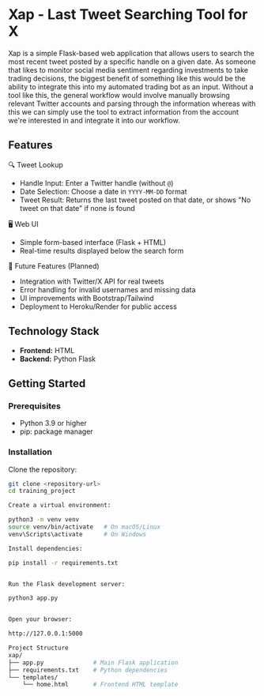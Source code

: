 Xap - Last Tweet Searching Tool for X
=
Xap is a simple Flask-based web application that allows users to search the most recent tweet posted by a specific handle on a given date. As someone that likes to monitor social media sentiment regarding investments to take trading decisions, the biggest benefit of something like this would be the ability to integrate this into my automated trading bot as an input. Without a tool like this, the general workflow would involve manually browsing relevant Twitter accounts and parsing through the information whereas with this we can simply use the tool to extract information from the account we're interested in and integrate it into our workflow.

Features
-
🔍 Tweet Lookup  
- Handle Input: Enter a Twitter handle (without `@`)  
- Date Selection: Choose a date in `YYYY-MM-DD` format  
- Tweet Result: Returns the last tweet posted on that date, or shows "No tweet on that date" if none is found  

🖥️ Web UI  
- Simple form-based interface (Flask + HTML)  
- Real-time results displayed below the search form  

🚧 Future Features (Planned)  
- Integration with Twitter/X API for real tweets  
- Error handling for invalid usernames and missing data  
- UI improvements with Bootstrap/Tailwind  
- Deployment to Heroku/Render for public access 

Technology Stack
-
- **Frontend:** HTML 
- **Backend:** Python Flask  

Getting Started
-

### Prerequisites
- Python 3.9 or higher  
- pip: package manager


### Installation
Clone the repository:
```bash
git clone <repository-url>
cd training_project

Create a virtual environment:

python3 -m venv venv
source venv/bin/activate   # On macOS/Linux
venv\Scripts\activate      # On Windows

Install dependencies:

pip install -r requirements.txt


Run the Flask development server:

python3 app.py


Open your browser:

http://127.0.0.1:5000

Project Structure
xap/
├── app.py              # Main Flask application
├── requirements.txt    # Python dependencies
└── templates/
    └── home.html       # Frontend HTML template
